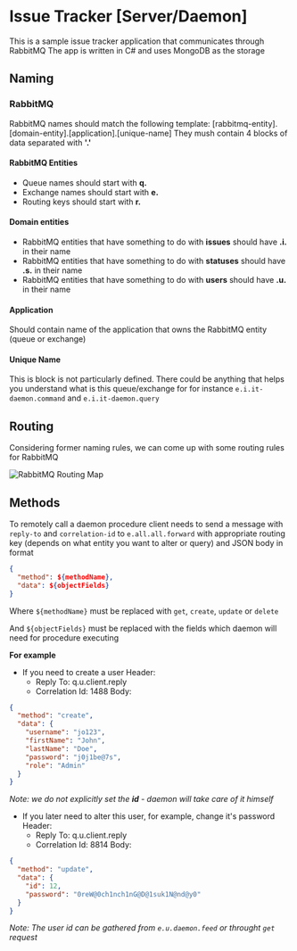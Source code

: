# Issue Tracker [Server/Daemon]
This is a sample issue tracker application that communicates through RabbitMQ
The app is written in C# and uses MongoDB as the storage

## Naming

### RabbitMQ 

RabbitMQ names should match the following template: [rabbitmq-entity].[domain-entity].[application].[unique-name]
They mush contain 4 blocks of data separated with **'.'**

#### RabbitMQ Entities
- Queue names should start with **q.**
- Exchange names should start with **e.**
- Routing keys should start with **r.**

#### Domain entities
- RabbitMQ entities that have something to do with __issues__ should have __.i.__ in their name
- RabbitMQ entities that have something to do with __statuses__ should have __.s.__ in their name
- RabbitMQ entities that have something to do with __users__ should have __.u.__ in their name

#### Application
Should contain name of the application that owns the RabbitMQ entity (queue or exchange)

#### Unique Name
This is block is not particularly defined. There could be anything that helps you understand what is this queue/exchange for
for instance `e.i.it-daemon.command` and `e.i.it-daemon.query`

## Routing
Considering former naming rules, we can come up with some routing rules for RabbitMQ

![RabbitMQ Routing Map](https://pp.vk.me/c631123/v631123043/44d07/X-HH03SVYKo.jpg "RabbitMQ Routing Map")

## Methods
To remotely call a daemon procedure client needs to send a message with `reply-to` and `correlation-id` to `e.all.all.forward` with appropriate routing key (depends on what entity you want to alter or query) and JSON body in format

```json
{
  "method": ${methodName},
  "data": ${objectFields}
}
```

Where `${methodName}` must be replaced with `get`, `create`, `update` or `delete`

And `${objectFields}` must be replaced with the fields which daemon will need for procedure executing 

**For example**

- If you need to create a user
Header:
  * Reply To: q.u.client.reply
  * Correlation Id: 1488
Body:
```json
{
  "method": "create",
  "data": {
    "username": "jo123",
    "firstName": "John",
    "lastName": "Doe",
    "password": "j0j1be@7s",
    "role": "Admin"
  }
}
```
*Note: we do not explicitly set the __id__ - daemon will take care of it himself*

- If you later need to alter this user, for example, change it's password
Header:
  * Reply To: q.u.client.reply
  * Correlation Id: 8814
Body:
```json
{
  "method": "update",
  "data": {
    "id": 12,
    "password": "0reW@0ch1nch1nG@D@1suk1N@nd@y0"
  }
}
```
*Note: The user id can be gathered from `e.u.daemon.feed` or throught `get` request*



